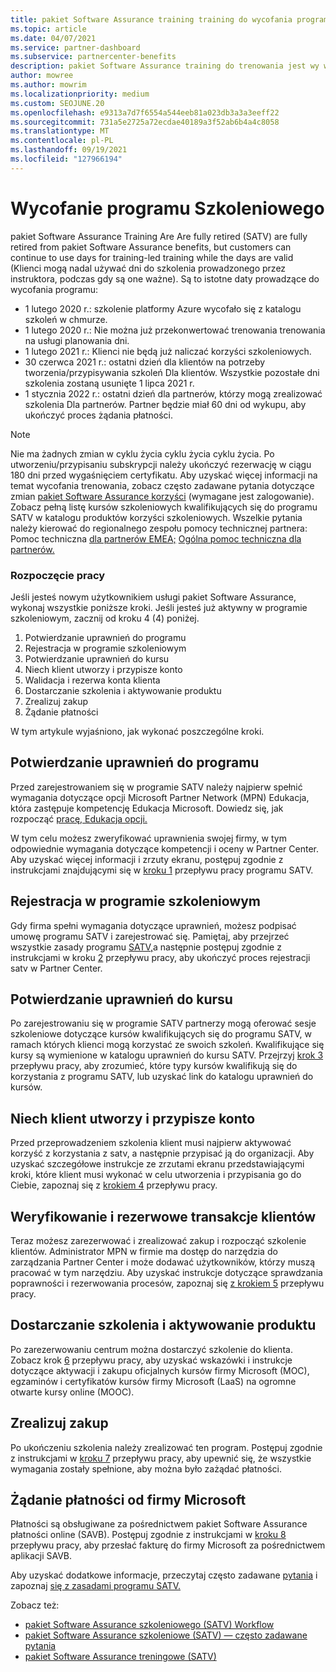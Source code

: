 ```yaml
---
title: pakiet Software Assurance training training do wycofania programu
ms.topic: article
ms.date: 04/07/2021
ms.service: partner-dashboard
ms.subservice: partnercenter-benefits
description: pakiet Software Assurance training do trenowania jest wy wycofany.
author: mowree
ms.author: mowrim
ms.localizationpriority: medium
ms.custom: SEOJUNE.20
ms.openlocfilehash: e9313a7d7f6554a544eeb81a023db3a3a3eeff22
ms.sourcegitcommit: 731a5e2725a72ecdae40189a3f52ab6b4a4c8058
ms.translationtype: MT
ms.contentlocale: pl-PL
ms.lasthandoff: 09/19/2021
ms.locfileid: "127966194"
---
```

# <a name="training-vouchers-program-retirement"></a>Wycofanie programu Szkoleniowego

pakiet Software Assurance Training Are Are fully retired (SATV) are fully retired from pakiet Software Assurance benefits, but customers can continue to use days for training-led training while the days are valid (Klienci mogą nadal używać dni do szkolenia prowadzonego przez instruktora, podczas gdy są one ważne). Są to istotne daty prowadzące do wycofania programu: 

- 1 lutego 2020 r.: szkolenie platformy Azure wycofało się z katalogu szkoleń w chmurze.
- 1 lutego 2020 r.: Nie można już przekonwertować trenowania trenowania na usługi planowania dni.  
- 1 lutego 2021 r.: Klienci nie będą już naliczać korzyści szkoleniowych. 
- 30 czerwca 2021 r.: ostatni dzień dla klientów na potrzeby tworzenia/przypisywania szkoleń Dla klientów. Wszystkie pozostałe dni szkolenia zostaną usunięte 1 lipca 2021 r.
- 1 stycznia 2022 r.: ostatni dzień dla partnerów, którzy mogą zrealizować szkolenia Dla partnerów. Partner będzie miał 60 dni od wykupu, aby ukończyć proces żądania płatności.  

>[!NOTE]
>Nie ma żadnych zmian w cyklu życia cyklu życia cyklu życia. Po utworzeniu/przypisaniu subskrypcji należy ukończyć rezerwację w ciągu 180 dni przed wygaśnięciem certyfikatu.  Aby uzyskać więcej informacji na temat wycofania trenowania, zobacz często zadawane pytania dotyczące zmian [pakiet Software Assurance korzyści](https://partner.microsoft.com/resources/collection/software-assurance-benefit-changes#/) (wymagane jest zalogowanie).  Zobacz pełną listę kursów szkoleniowych kwalifikujących się do programu SATV w katalogu produktów korzyści szkoleniowych. Wszelkie pytania należy kierować do regionalnego zespołu pomocy technicznej partnera: Pomoc techniczna [dla partnerów EMEA;](mailto:savoucher@msdirectservices.com) [Ogólna pomoc techniczna dla partnerów.](https://partner.microsoft.com/dashboard/support/servicerequests)



### <a name="get-started"></a>Rozpoczęcie pracy

Jeśli jesteś nowym użytkownikiem usługi pakiet Software Assurance, wykonaj wszystkie poniższe kroki. Jeśli jesteś już aktywny w programie szkoleniowym, zacznij od kroku 4 (4) poniżej. 

1. Potwierdzanie uprawnień do programu
2. Rejestracja w programie szkoleniowym
3. Potwierdzanie uprawnień do kursu
4. Niech klient utworzy i przypisze konto
5. Walidacja i rezerwa konta klienta
6. Dostarczanie szkolenia i aktywowanie produktu
7. Zrealizuj zakup
8. Żądanie płatności

W tym artykule wyjaśniono, jak wykonać poszczególne kroki.

## <a name="confirm-program-eligibility"></a>Potwierdzanie uprawnień do programu

Przed zarejestrowaniem się w programie SATV należy najpierw spełnić wymagania dotyczące opcji Microsoft Partner Network (MPN) Edukacja, która zastępuje kompetencję Edukacja Microsoft. Dowiedz się, jak rozpocząć [pracę, Edukacja opcji.](https://partner.microsoft.com/membership/learning-partners)

W tym celu możesz zweryfikować uprawnienia swojej firmy, w tym odpowiednie wymagania dotyczące kompetencji i oceny w Partner Center. Aby uzyskać więcej informacji i zrzuty ekranu, postępuj zgodnie z instrukcjami znajdującymi się w [kroku 1](https://query.prod.cms.rt.microsoft.com/cms/api/am/binary/RE4s3bB) przepływu pracy programu SATV.

## <a name="enroll-in-the-training-program"></a>Rejestracja w programie szkoleniowym

Gdy firma spełni wymagania dotyczące uprawnień, możesz podpisać umowę programu SATV i zarejestrować się. Pamiętaj, aby przejrzeć wszystkie zasady programu [SATV,](https://query.prod.cms.rt.microsoft.com/cms/api/am/binary/RE3koEP)a następnie postępuj zgodnie z instrukcjami w kroku [2](https://query.prod.cms.rt.microsoft.com/cms/api/am/binary/RE4s3bB) przepływu pracy, aby ukończyć proces rejestracji satv w Partner Center.


## <a name="confirm-course-eligibility"></a>Potwierdzanie uprawnień do kursu
Po zarejestrowaniu się w programie SATV partnerzy mogą oferować sesje szkoleniowe dotyczące kursów kwalifikujących się do programu SATV, w ramach których klienci mogą korzystać ze swoich szkoleń. Kwalifikujące się kursy są wymienione w katalogu uprawnień do kursu SATV. Przejrzyj [krok 3](https://query.prod.cms.rt.microsoft.com/cms/api/am/binary/RE4s3bB) przepływu pracy, aby zrozumieć, które typy kursów kwalifikują się do korzystania z programu SATV, lub uzyskać link do katalogu uprawnień do kursów.

## <a name="have-customer-create-and-assign-voucher"></a>Niech klient utworzy i przypisze konto

Przed przeprowadzeniem szkolenia klient musi najpierw aktywować korzyść z korzystania z satv, a następnie przypisać ją do organizacji. Aby uzyskać szczegółowe instrukcje ze zrzutami ekranu przedstawiającymi kroki, które klient musi wykonać w celu utworzenia i przypisania go do Ciebie, zapoznaj się z [krokiem 4](https://query.prod.cms.rt.microsoft.com/cms/api/am/binary/RE4s3bB) przepływu pracy.

## <a name="validate-and-reserve-customer-vouchers"></a>Weryfikowanie i rezerwowe transakcje klientów

Teraz możesz zarezerwować i zrealizować zakup i rozpocząć szkolenie klientów. Administrator MPN w firmie ma dostęp do narzędzia do zarządzania Partner Center i może dodawać użytkowników, którzy muszą pracować w tym narzędziu. Aby uzyskać instrukcje dotyczące sprawdzania poprawności i rezerwowania procesów, zapoznaj się [z krokiem 5](https://query.prod.cms.rt.microsoft.com/cms/api/am/binary/RE4s3bB) przepływu pracy.

## <a name="deliver-training-and-activate-product"></a>Dostarczanie szkolenia i aktywowanie produktu

Po zarezerwowaniu centrum można dostarczyć szkolenie do klienta. Zobacz krok [6](https://query.prod.cms.rt.microsoft.com/cms/api/am/binary/RE4s3bB) przepływu pracy, aby uzyskać wskazówki i instrukcje dotyczące aktywacji i zakupu oficjalnych kursów firmy Microsoft (MOC), egzaminów i certyfikatów kursów firmy Microsoft (LaaS) na ogromne otwarte kursy online (MOOC).

## <a name="redeem-voucher"></a>Zrealizuj zakup

Po ukończeniu szkolenia należy zrealizować ten program. Postępuj zgodnie z instrukcjami w [kroku 7](https://query.prod.cms.rt.microsoft.com/cms/api/am/binary/RE4s3bB) przepływu pracy, aby upewnić się, że wszystkie wymagania zostały spełnione, aby można było zażądać płatności. 


## <a name="request-payment-from-microsoft"></a>Żądanie płatności od firmy Microsoft

Płatności są obsługiwane za pośrednictwem pakiet Software Assurance płatności online (SAVB). Postępuj zgodnie z instrukcjami w [kroku 8](https://query.prod.cms.rt.microsoft.com/cms/api/am/binary/RE4s3bB) przepływu pracy, aby przesłać fakturę do firmy Microsoft za pośrednictwem aplikacji SAVB. 

Aby uzyskać dodatkowe informacje, przeczytaj często zadawane [pytania](https://query.prod.cms.rt.microsoft.com/cms/api/am/binary/RE3kz5o) i zapoznaj [się z zasadami programu SATV.](https://query.prod.cms.rt.microsoft.com/cms/api/am/binary/RE3koEP)

Zobacz też:

- [pakiet Software Assurance szkoleniowego (SATV) Workflow](https://query.prod.cms.rt.microsoft.com/cms/api/am/binary/RE4s3bB)
- [pakiet Software Assurance szkoleniowe (SATV) — często zadawane pytania](https://query.prod.cms.rt.microsoft.com/cms/api/am/binary/RE3kz5o)
- [pakiet Software Assurance treningowe (SATV)](https://query.prod.cms.rt.microsoft.com/cms/api/am/binary/RE3koEP)
